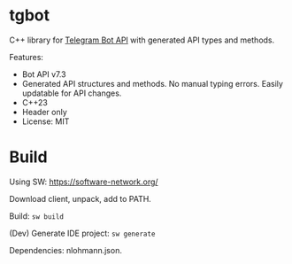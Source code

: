 # tgbot

C++ library for [Telegram Bot API](https://core.telegram.org/bots/api) with generated API types and methods.

Features:

* Bot API v7.3
* Generated API structures and methods. No manual typing errors. Easily updatable for API changes.
* C++23
* Header only
* License: MIT

# Build

Using SW: https://software-network.org/

Download client, unpack, add to PATH.

Build: `sw build`

(Dev) Generate IDE project: `sw generate`

Dependencies: nlohmann.json.

